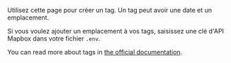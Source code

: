 Utilisez cette page pour créer un tag. Un tag peut avoir une date et un emplacement.

Si vous voulez ajouter un emplacement à vos tags, saisissez une clé d'API Mapbox dans votre fichier `.env`.

You can read more about tags in [the official documentation](https://docs.firefly-iii.org/concepts/tags).